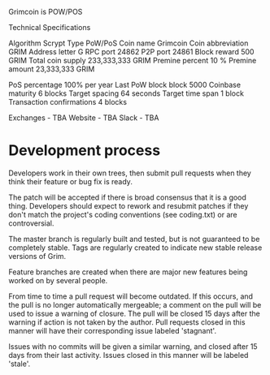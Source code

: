 Grimcoin is POW/POS
  
Technical Specifications

  Algorithm Scrypt
  Type PoW/PoS
  Coin name Grimcoin
  Coin abbreviation GRIM
  Address letter G
  RPC port 24862
  P2P port 24861
  Block reward 500 GRIM
  Total coin supply 233,333,333 GRIM
  Premine percent 10 %
  Premine amount 23,333,333 GRIM

  PoS percentage 100% per year
  Last PoW block block 5000
  Coinbase maturity 6 blocks
  Target spacing 64 seconds
  Target time span 1 block
  Transaction confirmations 4 blocks


Exchanges - TBA
Website - TBA
Slack - TBA

Development process
===========================

Developers work in their own trees, then submit pull requests when
they think their feature or bug fix is ready.

The patch will be accepted if there is broad consensus that it is a
good thing.  Developers should expect to rework and resubmit patches
if they don't match the project's coding conventions (see coding.txt)
or are controversial.

The master branch is regularly built and tested, but is not guaranteed
to be completely stable. Tags are regularly created to indicate new
stable release versions of Grim.

Feature branches are created when there are major new features being
worked on by several people.

From time to time a pull request will become outdated. If this occurs, and
the pull is no longer automatically mergeable; a comment on the pull will
be used to issue a warning of closure. The pull will be closed 15 days
after the warning if action is not taken by the author. Pull requests closed
in this manner will have their corresponding issue labeled 'stagnant'.

Issues with no commits will be given a similar warning, and closed after
15 days from their last activity. Issues closed in this manner will be 
labeled 'stale'.
